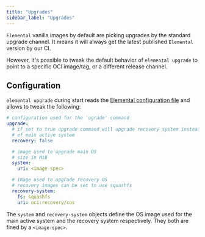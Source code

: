 ```yaml
---
title: "Upgrades"
sidebar_label: "Upgrades"
---
```


`Elemental` vanilla images by default are picking upgrades by the standard upgrade channel. It means it will always get the latest published `Elemental` version by our CI.

However, it's possible to tweak the default behavior of `elemental upgrade` to point to a specific OCI image/tag, or a different release channel.

## Configuration

`elemental upgrade` during start reads the [Elemental configuration file](../general_configuration) and allows to tweak the following:

```yaml
# configuration used for the 'ugrade' command
upgrade:
  # if set to true upgrade command will upgrade recovery system instead
  # of main active system
  recovery: false

  # image used to upgrade main OS
  # size in MiB
  system:
    uri: <image-spec>

  # image used to upgrade recovery OS
  # recovery images can be set to use squashfs
  recovery-system:
    fs: squashfs
    uri: oci:recovery/cos
```

The `system` and `recovery-system` objects define the OS image used for the main active system and the recovery system respectively. They both are fined by a `<image-spec>`.
